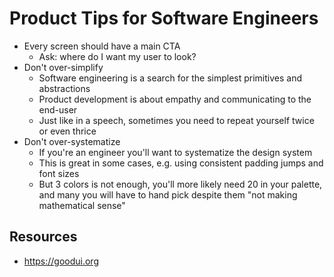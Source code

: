 # Product Tips for Software Engineers

* Every screen should have a main CTA
  * Ask: where do I want my user to look?
* Don't over-simplify
  * Software engineering is a search for the simplest primitives and abstractions
  * Product development is about empathy and communicating to the end-user
  * Just like in a speech, sometimes you need to repeat yourself twice or even thrice
* Don't over-systematize
  * If you're an engineer you'll want to systematize the design system
  * This is great in some cases, e.g. using consistent padding jumps and font sizes
  * But 3 colors is not enough, you'll more likely need 20 in your palette, and many you will have to hand pick despite them "not making mathematical sense"

## Resources

* https://goodui.org

